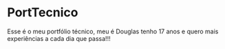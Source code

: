 # PortTecnico
Esse é o meu portfólio técnico, meu é Douglas tenho 17 anos e quero mais experiências a cada dia que passa!!!
